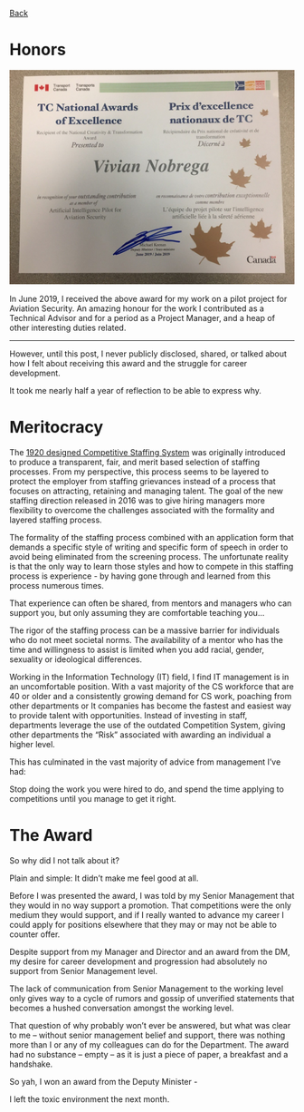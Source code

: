 [Back](../)
 
# Honors
 
![TC National Awards of Excellence - Presented to Vivian Nobrega](award-tc.jpg "TC National Awards of Excellence - Presented to Vivian Nobrega")
 
In June 2019, I received the above award for my work on a pilot project for Aviation Security. An amazing honour for the work I contributed as a Technical Advisor and for a period as a Project Manager, and a heap of other interesting duties related.
 
---
 
However, until this post, I never publicly disclosed, shared, or talked about how I felt about receiving this award and the struggle for career development.
 
It took me nearly half a year of reflection to be able to express why.
 
# Meritocracy
 
The [1920 designed Competitive Staffing System](https://www.canada.ca/en/public-service-commission/services/publications/publications/100-years-public-service-commission-canada-1908-2008.html#toc6.0) was originally introduced to produce a transparent, fair, and merit based selection of staffing processes. From my perspective, this process seems to be layered to protect the employer from staffing grievances instead of a process that focuses on attracting, retaining and managing talent. The goal of the new staffing direction released in 2016 was to give hiring managers more flexibility to overcome the challenges associated with the formality and layered staffing process.
 
The formality of the staffing process combined with an application form that demands a specific style of writing and specific form of speech in order to avoid being eliminated from the screening process. The unfortunate reality is that the only way to learn those styles and how to compete in this staffing process is experience - by having gone through and learned from this process numerous times. 
 
That experience can often be shared, from mentors and managers who can support you, but only assuming they are comfortable teaching you...
 
The rigor of the staffing process can be a massive barrier for individuals who do not meet societal norms. The availability of a mentor who has the time and willingness to assist is limited when you add racial, gender, sexuality or ideological differences.
 
Working in the Information Technology (IT) field, I find IT management is in an uncomfortable position. With a vast majority of the CS workforce that are 40 or older and a consistently growing demand for CS work, poaching from other departments or It companies has become the fastest and easiest way to provide talent with opportunities. Instead of investing in staff, departments leverage the use of the outdated Competition System, giving other departments the “Risk” associated with awarding an individual a higher level.
 
This has culminated in the vast majority of advice from management I’ve had:
 
Stop doing the work you were hired to do, and spend the time applying to competitions until you manage to get it right.
 
# The Award
 
So why did I not talk about it?
 
Plain and simple: It didn’t make me feel good at all.
 
Before I was presented the award, I was told by my Senior Management that they would in no way support a promotion. That competitions were the only medium they would support, and if I really wanted to advance my career I could apply for positions elsewhere that they may or may not be able to counter offer.
 
Despite support from my Manager and Director and an award from the DM, my desire for career development and progression had absolutely no support from Senior Management level.
 
The lack of communication from Senior Management to the working level only gives way to a cycle of rumors and gossip of unverified statements that becomes a hushed conversation amongst the working level.
 
That question of why probably won’t ever be answered, but what was clear to me – without senior management belief and support, there was nothing more than I or any of my colleagues can do for the Department. The award had no substance – empty – as it is just a piece of paper, a breakfast and a handshake.
 
So yah, I won an award from the Deputy Minister -
 
I left the toxic environment the next month.
